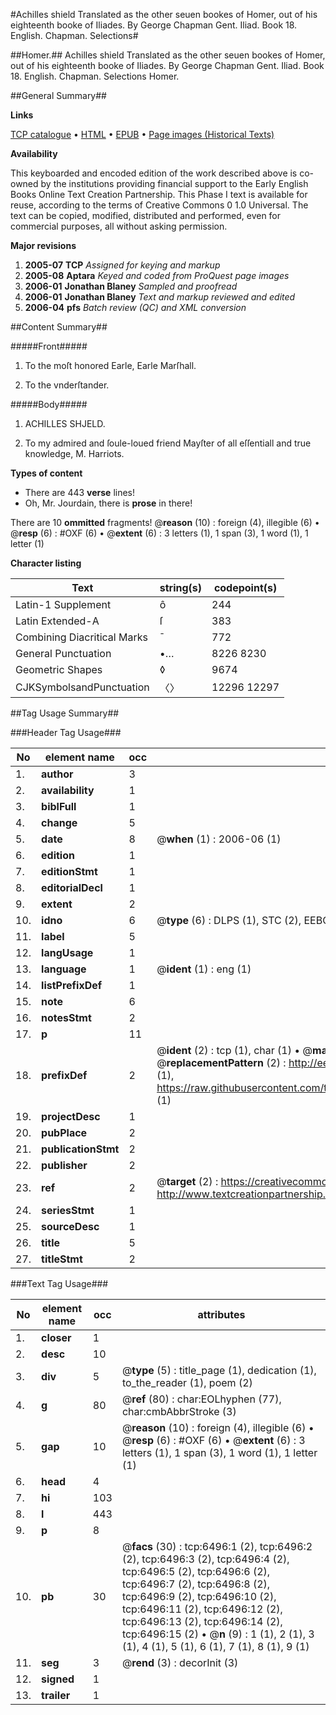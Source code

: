 #Achilles shield Translated as the other seuen bookes of Homer, out of his eighteenth booke of Iliades. By George Chapman Gent. Iliad. Book 18. English. Chapman. Selections#

##Homer.##
Achilles shield Translated as the other seuen bookes of Homer, out of his eighteenth booke of Iliades. By George Chapman Gent.
Iliad. Book 18. English. Chapman. Selections
Homer.

##General Summary##

**Links**

[TCP catalogue](http://www.ota.ox.ac.uk/tcp/)  • 
[HTML](http://tei.it.ox.ac.uk/tcp/Texts-HTML/free/A03/A03513.html)  • 
[EPUB](http://tei.it.ox.ac.uk/tcp/Texts-EPUB/free/A03/A03513.epub) • 
[Page images (Historical Texts)](https://data.historicaltexts.jisc.ac.uk/view?pubId=eebo-99841881e&pageId=eebo-99841881e-6496-1)

**Availability**

This keyboarded and encoded edition of the
	       work described above is co-owned by the institutions
	       providing financial support to the Early English Books
	       Online Text Creation Partnership. This Phase I text is
	       available for reuse, according to the terms of Creative
	       Commons 0 1.0 Universal. The text can be copied,
	       modified, distributed and performed, even for
	       commercial purposes, all without asking permission.

**Major revisions**

1. __2005-07__ __TCP__ *Assigned for keying and markup*
1. __2005-08__ __Aptara__ *Keyed and coded from ProQuest page images*
1. __2006-01__ __Jonathan Blaney__ *Sampled and proofread*
1. __2006-01__ __Jonathan Blaney__ *Text and markup reviewed and edited*
1. __2006-04__ __pfs__ *Batch review (QC) and XML conversion*

##Content Summary##

#####Front#####

1. To the moſt honored Earle,
Earle Marſhall.

1. To the vnderſtander.

#####Body#####

1. ACHILLES
SHJELD.

1. To my admired and ſoule-loued friend
Mayſter of all eſſentiall and true knowledge,
M. Harriots.

**Types of content**

  * There are 443 **verse** lines!
  * Oh, Mr. Jourdain, there is **prose** in there!

There are 10 **ommitted** fragments! 
 @__reason__ (10) : foreign (4), illegible (6)  •  @__resp__ (6) : #OXF (6)  •  @__extent__ (6) : 3 letters (1), 1 span (3), 1 word (1), 1 letter (1)

**Character listing**


|Text|string(s)|codepoint(s)|
|---|---|---|
|Latin-1 Supplement|ô|244|
|Latin Extended-A|ſ|383|
|Combining             Diacritical Marks|̄|772|
|General Punctuation|•…|8226 8230|
|Geometric Shapes|◊|9674|
|CJKSymbolsandPunctuation|〈〉|12296 12297|

##Tag Usage Summary##

###Header Tag Usage###

|No|element name|occ|attributes|
|---|---|---|---|
|1.|__author__|3||
|2.|__availability__|1||
|3.|__biblFull__|1||
|4.|__change__|5||
|5.|__date__|8| @__when__ (1) : 2006-06 (1)|
|6.|__edition__|1||
|7.|__editionStmt__|1||
|8.|__editorialDecl__|1||
|9.|__extent__|2||
|10.|__idno__|6| @__type__ (6) : DLPS (1), STC (2), EEBO-CITATION (1), PROQUEST (1), VID (1)|
|11.|__label__|5||
|12.|__langUsage__|1||
|13.|__language__|1| @__ident__ (1) : eng (1)|
|14.|__listPrefixDef__|1||
|15.|__note__|6||
|16.|__notesStmt__|2||
|17.|__p__|11||
|18.|__prefixDef__|2| @__ident__ (2) : tcp (1), char (1)  •  @__matchPattern__ (2) : ([0-9\-]+):([0-9IVX]+) (1), (.+) (1)  •  @__replacementPattern__ (2) : http://eebo.chadwyck.com/downloadtiff?vid=$1&page=$2 (1), https://raw.githubusercontent.com/textcreationpartnership/Texts/master/tcpchars.xml#$1 (1)|
|19.|__projectDesc__|1||
|20.|__pubPlace__|2||
|21.|__publicationStmt__|2||
|22.|__publisher__|2||
|23.|__ref__|2| @__target__ (2) : https://creativecommons.org/publicdomain/zero/1.0/ (1), http://www.textcreationpartnership.org/docs/. (1)|
|24.|__seriesStmt__|1||
|25.|__sourceDesc__|1||
|26.|__title__|5||
|27.|__titleStmt__|2||


###Text Tag Usage###

|No|element name|occ|attributes|
|---|---|---|---|
|1.|__closer__|1||
|2.|__desc__|10||
|3.|__div__|5| @__type__ (5) : title_page (1), dedication (1), to_the_reader (1), poem (2)|
|4.|__g__|80| @__ref__ (80) : char:EOLhyphen (77), char:cmbAbbrStroke (3)|
|5.|__gap__|10| @__reason__ (10) : foreign (4), illegible (6)  •  @__resp__ (6) : #OXF (6)  •  @__extent__ (6) : 3 letters (1), 1 span (3), 1 word (1), 1 letter (1)|
|6.|__head__|4||
|7.|__hi__|103||
|8.|__l__|443||
|9.|__p__|8||
|10.|__pb__|30| @__facs__ (30) : tcp:6496:1 (2), tcp:6496:2 (2), tcp:6496:3 (2), tcp:6496:4 (2), tcp:6496:5 (2), tcp:6496:6 (2), tcp:6496:7 (2), tcp:6496:8 (2), tcp:6496:9 (2), tcp:6496:10 (2), tcp:6496:11 (2), tcp:6496:12 (2), tcp:6496:13 (2), tcp:6496:14 (2), tcp:6496:15 (2)  •  @__n__ (9) : 1 (1), 2 (1), 3 (1), 4 (1), 5 (1), 6 (1), 7 (1), 8 (1), 9 (1)|
|11.|__seg__|3| @__rend__ (3) : decorInit (3)|
|12.|__signed__|1||
|13.|__trailer__|1||
